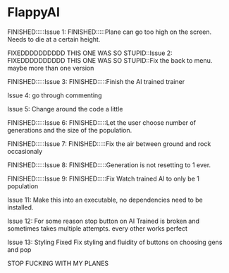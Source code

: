 # FlappyAI
FINISHED:::::Issue 1:
FINISHED:::::Plane can go too high on the screen. Needs to die at a certain height.

FIXEDDDDDDDDDD THIS ONE WAS SO STUPID::Issue 2:
FIXEDDDDDDDDDD THIS ONE WAS SO STUPID::Fix the back to menu. maybe more than one version

FINISHED:::::Issue 3:
FINISHED:::::Finish the AI trained trainer

Issue 4:
go through commenting

Issue 5:
Change around the code a little

FINISHED:::::Issue 6:
FINISHED:::::Let the user choose number of generations and the size of the population.

FINISHED:::::Issue 7:
FINISHED:::::Fix the air between ground and rock occasionaly

FINISHED:::::Issue 8:
FINISHED:::::Generation is not resetting to 1 ever.

FINISHED:::::Issue 9:
FINISHED:::::Fix Watch trained AI to only be 1 population

Issue 11:
Make this into an executable, no dependencies need to be installed.

Issue 12:
For some reason stop button on AI Trained is broken and sometimes takes multiple attempts. every other works perfect

Issue 13: Styling Fixed
Fix styling and fluidity of buttons on choosing gens and pop

STOP FUCKING WITH MY PLANES